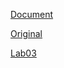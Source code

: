[Document](https://docs.google.com/document/d/11cMDxaTUBnHHb5_0hYhinNxpP90iJUwMGEPjjU-m7QM/edit#)

[Original](https://nymph332088.github.io/CIS4340/assignments.html)

[Lab03](https://nymph332088.github.io/CIS4340/labassignments/Lab3/Lab3.pdf)